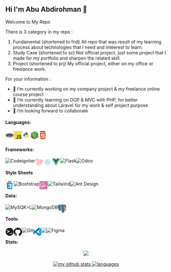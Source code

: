 ## Hi I'm Abu Abdirohman 👋

Welcome to My Repo

There is 3 category in my repo :
1. Fundamental (shortened to fnd)
   All repo that was result of my learning process about technologies that I need and inteerest to learn.
2. Study Case (shortened to sc)
   Not official project, just some project that I made for my portfolio and sharpen the related skill.
3. Project (shortened to prj)
   My official project, either on my office or freelance work.

For your information : 
- 🔭 I’m currently working on my company project & my freelance online course project
- 🌱 I’m currently learning on OOP & MVC with PHP, for better understanding about Laravel for my work & self project purpose
- 👯 I’m looking forward to collaborate


#### Languages:
<img align="left" alt="PHP" height="26" src="https://raw.githubusercontent.com/github/explore/80688e429a7d4ef2fca1e82350fe8e3517d3494d/topics/php/php.png" />
<img align="left" alt="JavaScript" height="26" src="https://raw.githubusercontent.com/github/explore/80688e429a7d4ef2fca1e82350fe8e3517d3494d/topics/javascript/javascript.png" />
<img align="left" alt="Python" height="26" src="https://raw.githubusercontent.com/github/explore/80688e429a7d4ef2fca1e82350fe8e3517d3494d/topics/python/python.png" />
<img align="left" height="26" alt="Node" src="https://raw.githubusercontent.com/github/explore/80688e429a7d4ef2fca1e82350fe8e3517d3494d/topics/nodejs/nodejs.png">
<img align="" height="26" alt="HTML5" src="https://raw.githubusercontent.com/indramahkota/indramahkota.github.io/master/assets/githubs/brandlogo/html5.png" />
</div>

#### Frameworks:
<img align="left" height="26" alt="Codeigniter" src="https://codeigniter.com/assets/icons/ci-footer.png">
<img align="left" height="26" alt="Laravel" src="https://raw.githubusercontent.com/github/explore/80688e429a7d4ef2fca1e82350fe8e3517d3494d/topics/laravel/laravel.png">
<img align="left" height="26" alt="React" src="https://raw.githubusercontent.com/github/explore/80688e429a7d4ef2fca1e82350fe8e3517d3494d/topics/react/react.png"> 
<img align="left" height="26" alt="Vue" src="https://raw.githubusercontent.com/github/explore/80688e429a7d4ef2fca1e82350fe8e3517d3494d/topics/vue/vue.png">  
<img align="left" height="26" alt="Flask" src="https://encrypted-tbn0.gstatic.com/images?q=tbn:ANd9GcSjhRKGtcgQFvvVKAL2ESvFSqqIQJnkZoOdviO9WJPufRKF01P6XcnMc8S_J16kvoy-H9U&usqp=CAU">
<img align="" height="26" alt="Odoo"  src="https://storage.googleapis.com/datanyze-data/technologies/dc0e4c2910231a89a064766850635e9dbb006903.png">
<!-- <img align="left" height="26" src="https://github.com/tailwindlabs/tailwindcss/raw/master/.github/logo-light.svg"> -->
</div>
   
#### Style Sheets
<img align="left" height="26" alt="CSS" src="https://raw.githubusercontent.com/indramahkota/indramahkota.github.io/master/assets/githubs/brandlogo/css3.png" />
<!-- <img align="left" height="26" alt="Bootstrap" src="https://raw.githubusercontent.com/github/explore/80688e429a7d4ef2fca1e82350fe8e3517d3494d/topics/bootstrap/bootstrap.png" /> -->
<img align="left" height="26" alt="Bootstrap" src="https://upload.wikimedia.org/wikipedia/commons/b/b2/Bootstrap_logo.svg" />
<img align="left" height="26" alt="SASS" src="https://raw.githubusercontent.com/indramahkota/indramahkota.github.io/master/assets/githubs/brandlogo/sass.png"/>
<img align="left" height="26" alt="Tailwind" src="https://tailwindcss.com/_next/static/media/social-square.b622e290e82093c36cca57092ffe494f.jpg" />
<img align="" height="26" alt="Ant Design" src="https://gw.alipayobjects.com/zos/rmsportal/KDpgvguMpGfqaHPjicRK.svg"/>

#### Data: 
<img align="left" height="26" alt="MySQK=L" src="https://pngimg.com/uploads/mysql/mysql_PNG23.png">  
<img align="left" height="26" alt="MongoDB" src="https://1000logos.net/wp-content/uploads/2020/08/MongoDB-Emblem.jpg">
<img align="left" height="26" alt="PostgreSQL" src="https://raw.githubusercontent.com/github/explore/80688e429a7d4ef2fca1e82350fe8e3517d3494d/topics/postgresql/postgresql.png">  
<br/>

#### Tools:
<img align="left" alt="Terminal"  height="26" src="https://raw.githubusercontent.com/github/explore/80688e429a7d4ef2fca1e82350fe8e3517d3494d/topics/terminal/terminal.png" />
<img align="left" alt="GitHub"  height="26"src="https://raw.githubusercontent.com/github/explore/78df643247d429f6cc873026c0622819ad797942/topics/github/github.png" />
<img align="left" alt="Git" height="26" src="https://git-scm.com/images/logos/downloads/Git-Icon-1788C.png">
<img align="left" alt="Visual Studio Code"  height="26" src="https://raw.githubusercontent.com/github/explore/78df643247d429f6cc873026c0622819ad797942/topics/visual-studio-code/visual-studio-code.png" />
<img align="left" height="26" src="https://logodix.com/logo/1741467.jpg">
<img align="" alt="Figma"  height="26" src="https://i.pinimg.com/originals/17/06/c9/1706c9f16bd08eb5e03f1df3e0a94a1c.png" />


#### Stats:  

<!-- thropy -->
<a href="https://abuabdirohamn4.github.io">
    <p align="center">
        <img src="https://github-profile-trophy.vercel.app/?username=abuabdirohman4&column=7&theme=onedark"/>
    </p>
</a>

<!-- status codes -->
<a align="center" href="https://abuabdirohman4.github.io">
    <p align="center">
    <img src="https://github-readme-stats.vercel.app/api?username=abuabdirohman4&show_icons=true&theme=radical" alt="my github stats" width="420"/>&nbsp;<img src="https://github-readme-stats.vercel.app/api/top-langs/?username=abuabdirohman4&hide=css,tsql,blade,%20jupyter+notebook&langs_count=10&theme=radical&layout=compact" alt="languages" height="165">
    </p>
</a>

<!--
**abuabdirohman4/abuabdirohman4** is a ✨ _special_ ✨ repository because its `README.md` (this file) appears on your GitHub profile.

Here are some ideas to get you started:

- 🔭 I’m currently working on ...
- 🌱 I’m currently learning ...
- 👯 I’m looking to collaborate on ...
- 🤔 I’m looking for help with ...
- 💬 Ask me about ...
- 📫 How to reach me: ...
- 😄 Pronouns: ...
- ⚡ Fun fact: ...
-->


<!-- Daftar Repo Yang Pernah Ada, tapi Hilang
- sc-04-react-flask-app 
- sc-05-react-comp
- sc-06-react-prawito
- sc-07-react-routing
- sc-08-annotation
- sc-09-bwa-mern
- sc-10-react-text
- sc-11-scraping
- sc-13-bwa-mydoctor
-->

